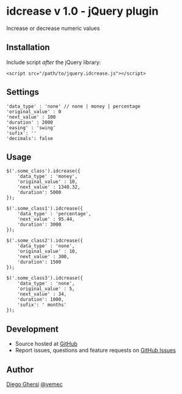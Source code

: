# idcrease v 1.0 - jQuery plugin

Increase or decrease numeric values

## Installation

Include script *after* the jQuery library:

    <script src="/path/to/jquery.idcrease.js"></script>

## Settings

    'data_type' : 'none' // none | money | percentage
    'original_value' : 0
    'next_value' : 100
    'duration' : 2000
    'easing' : 'swing'
    'sufix': ''
    'decimals': false

## Usage

    $('.some_class').idcrease({
        'data_type' : 'money',
        'original_value' : 10,
        'next_value' : 1340.32,
        'duration': 5000
    });

    $('.some_class1').idcrease({
        'data_type' : 'percentage',
        'next_value' : 95.44,
        'duration': 3000
    });

    $('.some_class2').idcrease({
        'data_type' : 'none',
        'original_value' : 10,
        'next_value' : 300,
        'duration': 1500
    });

    $('.some_class3').idcrease({
        'data_type' : 'none',
        'original_value' : 5,
        'next_value' : 34,
        'duration': 1000,
        'sufix': ' months'
    });

## Development

- Source hosted at [GitHub](https://github.com/vemec/idcrease)
- Report issues, questions and feature requests on [GitHub Issues](https://github.com/vemec/idcrease/issues)

## Author

[Diego Ghersi](https://github.com/vemec) [@vemec](https://twitter.com/vemec)

